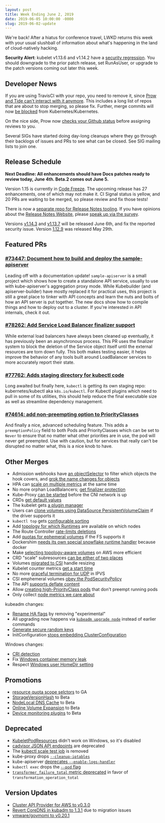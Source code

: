 ```yaml
---
layout: post
title: Week Ending June 2, 2019
date: 2019-06-05 10:00:00 -0000
slug: 2019-06-02-update
---
```


We're back!  After a hiatus for conference travel, LWKD returns this week with your usual slushball of information about what's happening in the land of cloud-natively hacking.

**Security Alert**: kubelet v1.13.6 and v1.14.2 have a [security regression](https://groups.google.com/forum/?utm_medium=email&utm_source=footer#!topic/kubernetes-dev/pDqE2kAnMVY).  You should downgrade to the prior patch release, set RunAsUser, or upgrade to the patch versions coming out later this week.

## Developer News

If you are using TravisCI with your repo, you need to remove it, since [Prow and Tide can't interact with it anymore](https://groups.google.com/forum/?utm_medium=email&utm_source=footer#!topic/kubernetes-dev/z4yDUNMyW_0).  This includes a long list of repos that are about to stop merging, so please fix. Further, merge commits will now [be blocked](https://groups.google.com/forum/?utm_medium=email&utm_source=footer#!topic/kubernetes-dev/x88DyA-CfOI) from Kubernetes/Kubernetes.

On the nice side, Prow now [checks your Github status](https://groups.google.com/forum/?utm_medium=email&utm_source=footer#!topic/kubernetes-dev/bXHK8l3D6l0) before assigning reviews to you.

Several SIGs have started doing day-long cleanups where they go through their backlogs of issues and PRs to see what can be closed.  See SIG mailing lists to join one.

## Release Schedule

**Next Deadline: All enhancements should have Docs patches ready to review today, June 4th.  Beta.2 comes out June 5.**

Version 1.15 is currently in [Code Freeze](https://github.com/kubernetes/sig-release/tree/master/releases/release-1.15).  The upcoming release has 27 enhancements, one of which may not make it. CI Signal status is yellow, and 20 PRs are waiting to be merged, so please review and fix those tests!

There is now a [separate repo for Release Notes tooling](https://github.com/kubernetes-sigs/release-notes). If you have opinions about the [Release Notes Website](https://relnotes.k8s.io/), please [speak up via the survey](https://www.surveymonkey.com/r/X772P2Z).

Versions [v1.14.3](https://groups.google.com/forum/?utm_medium=email&utm_source=footer#!topic/kubernetes-dev/U1K9isWxs24) and [v1.13.7](https://groups.google.com/forum/?utm_medium=email&utm_source=footer#!topic/kubernetes-dev/euTY0KxoPlI) will be released June 6th, and fix the reported security issue.  Version [1.12.9](https://groups.google.com/forum/?utm_medium=email&utm_source=footer#!topic/kubernetes-dev/2ukrlyDAzKY) was released May 29th.

## Featured PRs

### [#73447: Document how to build and deploy the sample-apiserver](https://github.com/kubernetes/kubernetes/pull/73447)

Leading off with a documentation update! `sample-apiserver` is a small project which shows how to create a standalone API service, usually to use with kube-apiserver's aggregation proxy mode. While Kubebuilder (and apiserver-builder) have mostly replaced it for practical uses, this project is still a great place to tinker with API concepts and learn the nuts and bolts of how an API server is put together. The new docs show how to compile things and how to deploy out to a cluster. If you're interested in API internals, check it out.

### [#78262: Add Service Load Balancer finalizer support](https://github.com/kubernetes/kubernetes/pull/78262)

While external load balancers have always been cleaned up eventually, it has previously been an asynchronous process. This PR uses the finalizer system to block the deletion of the Service object itself until the external resources are torn down fully. This both makes testing easier, it helps improve the behavior of any tools built around LoadBalancer services to more accurately report their state.

### [#77762: Adds staging directory for kubectl code](https://github.com/kubernetes/kubernetes/pull/77762)

Long awaited but finally here, `kubectl` is getting its own staging repo: kubernetes/kubectl aka `k8s.io/kubectl`. For Kubectl plugins which need to pull in some of its utilities, this should help reduce the final executable size as well as streamline dependency management.

### [#74614: add non-preempting option to PriorityClasses](https://github.com/kubernetes/kubernetes/pull/74614)

And finally a nice, advanced scheduling feature. This adds a `preemptionPolicy` field to both Pods and PriorityClasses which can be set to `Never` to ensure that no matter what other priorities are in use, the pod will never get preempted. Use with caution, but for services that really can't be disrupted no matter what, this is a nice knob to have.

## Other Merges

* Admission webhooks have [an objectSelector](https://github.com/kubernetes/kubernetes/pull/78505) to filter which objects the hook covers, and [grok the name changes for objects](https://github.com/kubernetes/kubernetes/pull/78135)
* HPA can [scale on multiple metrics](https://github.com/kubernetes/kubernetes/pull/78503) at the same time
* No more orphan LoadBalancers; [get finalizer protection](https://github.com/kubernetes/kubernetes/pull/78262)
* Kube-Proxy [can be started](https://github.com/kubernetes/kubernetes/pull/78612) before the CNI network is up
* CRDs [get default values](https://github.com/kubernetes/kubernetes/pull/77558)
* The kubelet gets [a plugin manager](https://github.com/kubernetes/kubernetes/pull/73891)
* Users can [clone volumes using DataSource PersistentVolumeClaim](https://github.com/kubernetes/kubernetes/pull/76913) if the driver supports it
* `kubectl top` gets [configurable sorting](https://github.com/kubernetes/kubernetes/pull/75920)
* Add [topology for which Runtimes](https://github.com/kubernetes/kubernetes/pull/75744) are available on which nodes
* The Route Controller [rate-limits deletions](https://github.com/kubernetes/kubernetes/pull/78581)
* Add [quotas for ephemeral volumes](https://github.com/kubernetes/kubernetes/pull/66928) if the FS supports it
* Dockershim [needs its own special snowflake runtime handler](https://github.com/kubernetes/kubernetes/pull/78323) because docker
* Make [selecting topology-aware volumes](https://github.com/kubernetes/kubernetes/pull/78276) on AWS more efficient
* CRD "scale" subresources [can be either of two places](https://github.com/kubernetes/kubernetes/pull/78234)
* Volumes [migrated to CSI](https://github.com/kubernetes/kubernetes/pull/77994) handle resizing
* Kubelet counter metrics [get a start time](https://github.com/kubernetes/kubernetes/pull/77975)
* No more [graceful termination for UDP](https://github.com/kubernetes/kubernetes/pull/77802) in IPVS
* CSI emphemeral volumes [obey the PodSecurityPolicy](https://github.com/kubernetes/kubernetes/pull/76915)
* The API [supports deflate content](https://github.com/kubernetes/kubernetes/pull/76551)
* Allow [creating high-PriorityClass pods](https://github.com/kubernetes/kubernetes/pull/74614) that don't preempt running pods
* Only collect [node metrics we care about](https://github.com/kubernetes/kubernetes/pull/72787)

kubeadm changes:

* [Rename HA flags](https://github.com/kubernetes/kubernetes/pull/78452) by removing "experimental"
* All upgrading now happens via [`kubeadm upgrade node`](https://github.com/kubernetes/kubernetes/pull/78408) instead of earlier commands
* [Generate secure random keys](https://github.com/kubernetes/kubernetes/pull/77848)
* InitConfiguration [stops embedding ClusterConfiguration](https://github.com/kubernetes/kubernetes/pull/77739)

Windows changes:

* [CRI detection](https://github.com/kubernetes/kubernetes/pull/78053)
* Fix [Windows container memory leak](https://github.com/kubernetes/kubernetes/pull/78594)
* Respect [Windows user HomeDir setting](https://github.com/kubernetes/kubernetes/pull/78528)

## Promotions

* [resource quota scope selctors](https://github.com/kubernetes/kubernetes/pull/78448) to GA
* [StorageVersionHash](https://github.com/kubernetes/kubernetes/pull/78325) to Beta
* [NodeLocal DNS Cache](https://github.com/kubernetes/kubernetes/pull/77887) to Beta
* [Online Volume Expansion](https://github.com/kubernetes/kubernetes/pull/77755) to Beta
* [Device monitoring plugins](https://github.com/kubernetes/kubernetes/pull/77274) to Beta


## Deprecated

* [KubeletPodResources](https://github.com/kubernetes/kubernetes/pull/78668) didn't work on Windows, so it's disabled
* [cadvisor JSON API endpoints](https://github.com/kubernetes/kubernetes/pull/78504) are deprecated
* The [kubectl scale test job](https://github.com/kubernetes/kubernetes/pull/78445) is removed
* kube-proxy drops [`--cleanup-iptables`](https://github.com/kubernetes/kubernetes/pull/78344)
* kube-apiserver [deprecates `--enable-logs-handler`](https://github.com/kubernetes/kubernetes/pull/77611)
* `kubectl exec` drops the [`--pod` flag](https://github.com/kubernetes/kubernetes/pull/76713)
* [`transformer_failure_total` metric deprecated](https://github.com/kubernetes/kubernetes/pull/70715) in favor of `transformation_operation_total`

## Version Updates

* [Cluster API Provider for AWS to v0.3.0](https://groups.google.com/forum/?utm_medium=email&utm_source=footer#!topic/kubernetes-dev/1GFKqIvFGb8)
* [Revert CoreDNS in kubadm to 1.3.1](https://github.com/kubernetes/kubernetes/pull/78545) due to migration issues
* [vmware/govmomi to v0.20.1](https://github.com/kubernetes/kubernetes/pull/78180)
